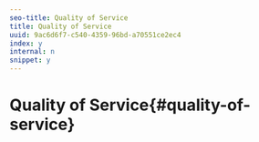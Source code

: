 ```yaml
---
seo-title: Quality of Service
title: Quality of Service
uuid: 9ac6d6f7-c540-4359-96bd-a70551ce2ec4
index: y
internal: n
snippet: y
---
```


# Quality of Service{#quality-of-service}

